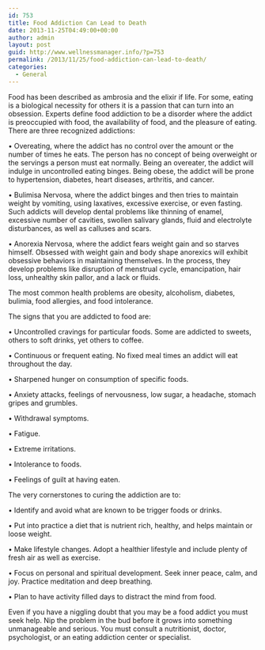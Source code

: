 ```yaml
---
id: 753
title: Food Addiction Can Lead to Death
date: 2013-11-25T04:49:00+00:00
author: admin
layout: post
guid: http://www.wellnessmanager.info/?p=753
permalink: /2013/11/25/food-addiction-can-lead-to-death/
categories:
  - General
---
```

Food has been described as ambrosia and the elixir if life. For some, eating is a biological necessity for others it is a passion that can turn into an obsession. Experts define food addiction to be a disorder where the addict is preoccupied with food, the availability of food, and the pleasure of eating. There are three recognized addictions:

• Overeating, where the addict has no control over the amount or the number of times he eats. The person has no concept of being overweight or the servings a person must eat normally. Being an overeater, the addict will indulge in uncontrolled eating binges. Being obese, the addict will be prone to hypertension, diabetes, heart diseases, arthritis, and cancer.

• Bulimisa Nervosa, where the addict binges and then tries to maintain weight by vomiting, using laxatives, excessive exercise, or even fasting. Such addicts will develop dental problems like thinning of enamel, excessive number of cavities, swollen salivary glands, fluid and electrolyte disturbances, as well as calluses and scars.

• Anorexia Nervosa, where the addict fears weight gain and so starves himself. Obsessed with weight gain and body shape anorexics will exhibit obsessive behaviors in maintaining themselves. In the process, they develop problems like disruption of menstrual cycle, emancipation, hair loss, unhealthy skin pallor, and a lack or fluids.

The most common health problems are obesity, alcoholism, diabetes, bulimia, food allergies, and food intolerance.

The signs that you are addicted to food are:

• Uncontrolled cravings for particular foods. Some are addicted to sweets, others to soft drinks, yet others to coffee.

• Continuous or frequent eating. No fixed meal times an addict will eat throughout the day.

• Sharpened hunger on consumption of specific foods.

• Anxiety attacks, feelings of nervousness, low sugar, a headache, stomach gripes and grumbles.

• Withdrawal symptoms.

• Fatigue.

• Extreme irritations.

• Intolerance to foods.

• Feelings of guilt at having eaten.

The very cornerstones to curing the addiction are to:

• Identify and avoid what are known to be trigger foods or drinks.

• Put into practice a diet that is nutrient rich, healthy, and helps maintain or loose weight.

• Make lifestyle changes. Adopt a healthier lifestyle and include plenty of fresh air as well as exercise.

• Focus on personal and spiritual development. Seek inner peace, calm, and joy. Practice meditation and deep breathing.

• Plan to have activity filled days to distract the mind from food.

Even if you have a niggling doubt that you may be a food addict you must seek help. Nip the problem in the bud before it grows into something unmanageable and serious. You must consult a nutritionist, doctor, psychologist, or an eating addiction center or specialist.